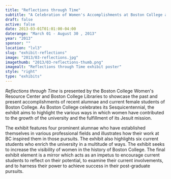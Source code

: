 ```yaml
---
title: "Reflections through Time"
subtitle: "A Celebration of Women's Accomplishments at Boston College and Beyond"
draft: false
active: false
date: 2013-03-01T01:01:00-04:00
daterange: "March 01 - August 30 , 2013"
year: "2013"
sponsor: ""
location: "lvl3"
slug: "exhibit-reflections"
image: "2013/03-reflections.jpg"
imagethumb: "2013/03-reflections-thumb.png"
imagealt: "Reflections through Time exhibit poster"
style: "right"
type: "exhibits"
---
```


<p><em>Reflections through Time </em>is presented by the Boston College   Women's Resource Center and Boston College Libraries to showcase the   past and present accomplishments of recent alumnae and current female   students of Boston College. As Boston College celebrates its   Sesquicentennial, the exhibit aims to highlight the various ways in   which women have contributed to the growth of the university and the   fulfillment of its Jesuit mission.</p>
<p>The exhibit features four prominent alumnae who have established   themselves in various professional fields and illustrates how their work   at BC inspired them in those pursuits. The exhibit also highlights six   current students who enrich the university in a multitude of ways. The   exhibit seeks to increase the visibility of women in the history of   Boston College. The final exhibit element is a mirror which acts as an   impetus to encourage current students to reflect on their potential, to   examine their current involvements, and to harness their power to   achieve success in their post-graduate pursuits.</p>
<!--

Active:
    Yes (will appear on Exhibit's homepage)
    No (will not appear on Exhibit's homepage, but will appear in archives)

Gallery locations: 
    Burns Library (burns)
    Theology and Ministry Library (tml)
    O'Neill Level One (lvl1)
    O'Neill Level Three (lvl3)
    O'Neill Reading Room (reading)
    O'Neill Reading Room Back Wall (backwall)
    O'Neill Lobby (lobby)
    History Dept, Stokes Hall (stokes)
    Bapst Exhibits (bapsts)
    Archived Bapst Exhibits (bapstsarchive)
  
Need spaces for:

  Virtual Exhibits (virtual)
  Tip O'Neill (tiponeill)

Style:
    Poster on left, text on right (default)
    Poster on right, text on left (right)
    Poster large, centered above text (middle_top)
    Poster large, centered below text (middle_down)

Add'l images
    <img src="https://library.bc.edu/images/exhibits/XXXX/201X/00-XXXX.png" alt="words" class="float_left">
    <img src="https://library.bc.edu/images/exhibits/XXXX/201X/00-XXXX.png" alt="words" class="float_right">
    <img src="https://library.bc.edu/images/exhibits/XXXX/201X/00-XXXX.png" alt="words" class="center">

-->

